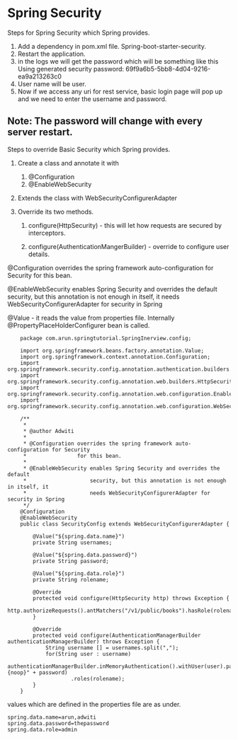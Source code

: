 # Spring Security

Steps for Spring Security which Spring provides.

1. Add a dependency in pom.xml file. Spring-boot-starter-security.
2. Restart the application.
3. in the logs we will get the password which will be something like this
	Using generated security password: 69f9a6b5-5bb8-4d04-9216-ea9a213263c0
4. User name will be user.
5. Now if we access any uri for rest service, basic login page will pop up and we need to enter the username and password.

## Note: The password will change with every server restart.

Steps to override Basic Security which Spring provides.

1. Create a class and annotate it with 
	1. @Configuration
	2. @EnableWebSecurity
	
2. Extends the class with WebSecurityConfigurerAdapter

3. Override its two methods.

	1. configure(HttpSecurity) - this will let how requests are secured by interceptors.
	
	2. configure(AuthenticationMangerBuilder) - override to configure user details. 


@Configuration overrides the spring framework auto-configuration for Security
                for this bean.

@EnableWebSecurity enables Spring Security and overrides the default
                    security, but this annotation is not enough in itself, it
                  needs WebSecurityConfigurerAdapter for security in Spring



@Value - it reads the value from properties file. Internally @PropertyPlaceHolderConfigurer bean is called.

		package com.arun.springtutorial.SpringInerview.config;
		
		import org.springframework.beans.factory.annotation.Value;
		import org.springframework.context.annotation.Configuration;
		import org.springframework.security.config.annotation.authentication.builders.AuthenticationManagerBuilder;
		import org.springframework.security.config.annotation.web.builders.HttpSecurity;
		import org.springframework.security.config.annotation.web.configuration.EnableWebSecurity;
		import org.springframework.security.config.annotation.web.configuration.WebSecurityConfigurerAdapter;
		
		/**
		 * 
		 * @author Adwiti
		 *
		 * @Configuration overrides the spring framework auto-configuration for Security
		 *                for this bean.
		 *                
		 * @EnableWebSecurity enables Spring Security and overrides the default
		 *                    security, but this annotation is not enough in itself, it
		 *                    needs WebSecurityConfigurerAdapter for security in Spring
		 */
		@Configuration
		@EnableWebSecurity
		public class SecurityConfig extends WebSecurityConfigurerAdapter {
		
			@Value("${spring.data.name}")
			private String usernames;
		
			@Value("${spring.data.password}")
			private String password;
		
			@Value("${spring.data.role}")
			private String rolename;
		
			@Override
			protected void configure(HttpSecurity http) throws Exception {
				http.authorizeRequests().antMatchers("/v1/public/books").hasRole(rolename).and().formLogin();
			}
		
			@Override
			protected void configure(AuthenticationManagerBuilder authenticationManagerBuilder) throws Exception {
				String username [] = usernames.split(",");
				for(String user : username)
				authenticationManagerBuilder.inMemoryAuthentication().withUser(user).password("{noop}" + password)
						.roles(rolename);
			}
		}



values which are defined in the properties file are as under.

	spring.data.name=arun,adwiti
	spring.data.password=thepassword
	spring.data.role=admin
	